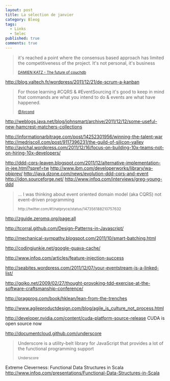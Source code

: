 ```yaml
---
layout: post
title: La sélection de janvier 
category: Bleog
tags:
  - Links
  - Selec
published: true
comments: true
---
```


<blockquote><p>it's reached a point where the consensus based approach has limited the competitiveness of the project. It's not personal, it's business</p><small><a href="http://damienkatz.net/2012/01/the_future_of_couchdb.html">DAMIEN KATZ - The future of couchdb</a></small></blockquote>

http://blog.valtech.fr/wordpress/2011/12/21/de-scrum-a-kanban

<blockquote><p>For those learning #CQRS &amp; #EventSourcing it's good to keep in mind that commands are what you intend to do &amp; events are what have happened.</p><small><a href="http://twitter.com/#!/Arcond/status/146295631135248385">
@Arcond</a></small></blockquote>


http://weblogs.java.net/blog/johnsmart/archive/2011/12/12/some-useful-new-hamcrest-matchers-collections

http://informationarbitrage.com/post/14252301956/winning-the-talent-war
http://medriscoll.com/post/9117396231/the-guild-of-silicon-valley
http://avichal.wordpress.com/2011/12/16/focus-on-building-10x-teams-not-on-hiring-10x-developers/

http://ddd-cqrs-leaven.blogspot.com/2011/12/alternative-implementation-in-jee.html?spref=tw
http://www.ibm.com/developerworks/library/wa-objprev/
http://java.dzone.com/news/evolution-ddd-cqrs-and-event
http://jdon.sourceforge.net/
http://www.infoq.com/interviews/greg-young-ddd


<blockquote><p>... I was thinking about event oriented domain model (aka CQRS) not event-driven programming</p><small>http://twitter.com/#!/natpryce/status/147356188210757632</small></blockquote>

http://zguide.zeromq.org/page:all

http://tcorral.github.com/Design-Patterns-in-Javascript/

http://mechanical-sympathy.blogspot.com/2011/10/smart-batching.html

http://codingjunkie.net/google-guava-cache/

http://www.infoq.com/articles/feature-injection-success


http://seabites.wordpress.com/2011/12/07/your-eventstream-is-a-linked-list/

http://gojko.net/2009/02/27/thought-provoking-tdd-exercise-at-the-software-craftsmanship-conference/

http://pragprog.com/book/hklean/lean-from-the-trenches

http://www.agileproductdesign.com/blog/agile_is_culture_not_process.html

http://developer.nvidia.com/content/cuda-platform-source-release
CUDA is open source now

http://documentcloud.github.com/underscore
<blockquote><p>Underscore is a utility-belt library for JavaScript that provides a lot of the functional programming support</p><small>Underscore</small></blockquote>


Extreme Cleverness: Functional Data Structures in Scala
http://www.infoq.com/presentations/Functional-Data-Structures-in-Scala

